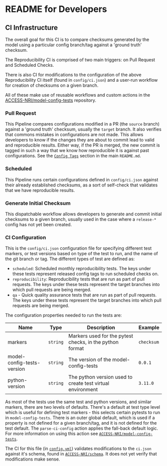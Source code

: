 # README for Developers

## CI Infrastructure

The overall goal for this CI is to compare checksums generated by the model using a particular config branch/tag against a 'ground truth' checksum.

The Reproducibility CI is comprised of two main triggers: on Pull Request and Scheduled Checks.

There is also CI for modifications to the configuration of the above Reproducibility CI itself (found in `config/ci.json`) and a user-run workflow for creation of checksums on a given branch.

All of these make use of reusable workflows and custom actions in the [ACCESS-NRI/model-config-tests](https://github.com/ACCESS-NRI/model-config-tests) repository.

### Pull Request

This Pipeline compares configurations modified in a PR (the `source` branch) against a 'ground truth' checksum, usually the `target` branch. It also verifies that commons mistakes in configurations are not made. This allows developers to know if the changes they are about to commit lead to valid and reproducible results. Either way, if the PR is merged, the new commit is tagged in such a way that we know how reproducible it is against past configurations. See the [`Config Tags`](README.md#config-tags) section in the main `README.md`.

### Scheduled

This Pipeline runs certain configurations defined in `config/ci.json` against their already established checksums, as a sort of self-check that validates that we have reproducible results.

### Generate Initial Checksum

This dispatchable workflow allows developers to generate and commit initial checksums to a given branch, usually used in the case where a `release-*` config has not yet been created.

### CI Configuration

This is the `config/ci.json` configuration file for specifying different test markers, or test versions based on type of the test to run, and the name of the git branch or tag. The different types of test are defined as:

- `scheduled`: Scheduled monthly reproducibility tests. The keys under these tests represent released config tags to run scheduled checks on.
- `reproducibility`: Reproducibility tests that are run as part of pull requests. The keys under these tests represent the target branches into which pull requests are being merged.
- `qa` - Quick quality assurance tests that are run as part of pull requests. The keys under these tests represent the target branches into which pull requests are being merged.

The configuration properties needed to run the tests are:

| Name | Type | Description |  Example |
| ---- | ---- | ----------- | -------- |
| markers | `string` | Markers used for the pytest checks, in the python format | `checksum` |
| model-config-tests-version | `string` | The version of the model-config-tests | `0.0.1` |
| python-version | `string` | The python version used to create test virtual environment | `3.11.0` |

As most of the tests use the same test and python versions, and similar markers, there are two levels of defaults. There's a default at test type level which is useful for defining test markers - this selects certain pytests to run in `model-config-tests`. There is an outer global default, which is used if a property is not defined for a given branch/tag, and it is not defined for the test default. The `parse-ci-config` action applies the fall-back default logic. For more information on using this action see [`ACCESS-NRI/model-config-tests`](https://github.com/ACCESS-NRI/model-config-tests/).

The CI for this file (in [`config.yml`](./.github/workflows/config.yml)) validates modifications to the `ci.json` against it's schema, found in [`ACCESS-NRI/schema`](https://github.com/ACCESS-NRI/schema). It does not yet verify that modifications make sense.
